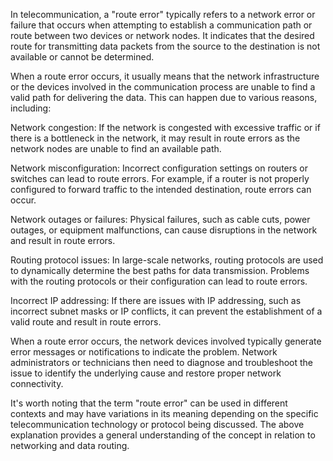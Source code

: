 In telecommunication, a "route error" typically refers to a network error or failure that occurs when attempting to establish a communication path or route between two devices or network nodes. It indicates that the desired route for transmitting data packets from the source to the destination is not available or cannot be determined.

When a route error occurs, it usually means that the network infrastructure or the devices involved in the communication process are unable to find a valid path for delivering the data. This can happen due to various reasons, including:

Network congestion: If the network is congested with excessive traffic or if there is a bottleneck in the network, it may result in route errors as the network nodes are unable to find an available path.

Network misconfiguration: Incorrect configuration settings on routers or switches can lead to route errors. For example, if a router is not properly configured to forward traffic to the intended destination, route errors can occur.

Network outages or failures: Physical failures, such as cable cuts, power outages, or equipment malfunctions, can cause disruptions in the network and result in route errors.

Routing protocol issues: In large-scale networks, routing protocols are used to dynamically determine the best paths for data transmission. Problems with the routing protocols or their configuration can lead to route errors.

Incorrect IP addressing: If there are issues with IP addressing, such as incorrect subnet masks or IP conflicts, it can prevent the establishment of a valid route and result in route errors.

When a route error occurs, the network devices involved typically generate error messages or notifications to indicate the problem. Network administrators or technicians then need to diagnose and troubleshoot the issue to identify the underlying cause and restore proper network connectivity.

It's worth noting that the term "route error" can be used in different contexts and may have variations in its meaning depending on the specific telecommunication technology or protocol being discussed. The above explanation provides a general understanding of the concept in relation to networking and data routing.

